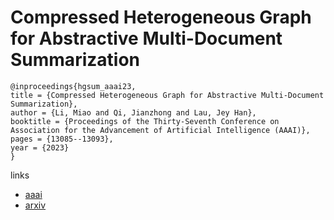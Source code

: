 # Compressed Heterogeneous Graph for Abstractive Multi-Document Summarization

```
@inproceedings{hgsum_aaai23,
title = {Compressed Heterogeneous Graph for Abstractive Multi-Document Summarization},
author = {Li, Miao and Qi, Jianzhong and Lau, Jey Han},
booktitle = {Proceedings of the Thirty-Seventh Conference on Association for the Advancement of Artificial Intelligence (AAAI)},
pages = {13085--13093},
year = {2023}
}
```

links
- [aaai](https://ojs.aaai.org/index.php/AAAI/article/view/26537)
- [arxiv](https://arxiv.org/abs/2303.06565)

